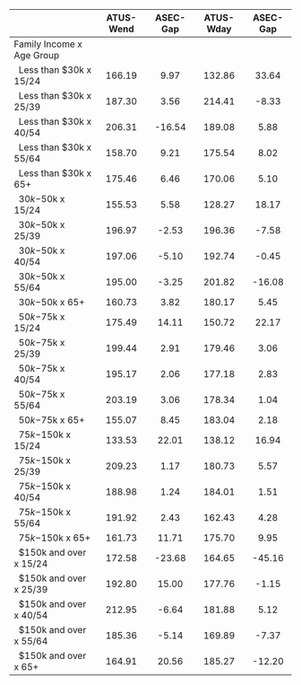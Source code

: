
|                      |    ATUS-Wend |     ASEC-Gap |    ATUS-Wday |     ASEC-Gap |
| -------------------- | :----------: | :----------: | :----------: | :----------: |
| Family Income x Age Group |              |              |              |              |
| &nbsp;&nbsp;Less than $30k x 15/24 |       166.19 |         9.97 |       132.86 |        33.64 |
| &nbsp;&nbsp;Less than $30k x 25/39 |       187.30 |         3.56 |       214.41 |        -8.33 |
| &nbsp;&nbsp;Less than $30k x 40/54 |       206.31 |       -16.54 |       189.08 |         5.88 |
| &nbsp;&nbsp;Less than $30k x 55/64 |       158.70 |         9.21 |       175.54 |         8.02 |
| &nbsp;&nbsp;Less than $30k x 65+ |       175.46 |         6.46 |       170.06 |         5.10 |
| &nbsp;&nbsp;$30k-$50k x 15/24 |       155.53 |         5.58 |       128.27 |        18.17 |
| &nbsp;&nbsp;$30k-$50k x 25/39 |       196.97 |        -2.53 |       196.36 |        -7.58 |
| &nbsp;&nbsp;$30k-$50k x 40/54 |       197.06 |        -5.10 |       192.74 |        -0.45 |
| &nbsp;&nbsp;$30k-$50k x 55/64 |       195.00 |        -3.25 |       201.82 |       -16.08 |
| &nbsp;&nbsp;$30k-$50k x 65+ |       160.73 |         3.82 |       180.17 |         5.45 |
| &nbsp;&nbsp;$50k-$75k x 15/24 |       175.49 |        14.11 |       150.72 |        22.17 |
| &nbsp;&nbsp;$50k-$75k x 25/39 |       199.44 |         2.91 |       179.46 |         3.06 |
| &nbsp;&nbsp;$50k-$75k x 40/54 |       195.17 |         2.06 |       177.18 |         2.83 |
| &nbsp;&nbsp;$50k-$75k x 55/64 |       203.19 |         3.06 |       178.34 |         1.04 |
| &nbsp;&nbsp;$50k-$75k x 65+ |       155.07 |         8.45 |       183.04 |         2.18 |
| &nbsp;&nbsp;$75k-$150k x 15/24 |       133.53 |        22.01 |       138.12 |        16.94 |
| &nbsp;&nbsp;$75k-$150k x 25/39 |       209.23 |         1.17 |       180.73 |         5.57 |
| &nbsp;&nbsp;$75k-$150k x 40/54 |       188.98 |         1.24 |       184.01 |         1.51 |
| &nbsp;&nbsp;$75k-$150k x 55/64 |       191.92 |         2.43 |       162.43 |         4.28 |
| &nbsp;&nbsp;$75k-$150k x 65+ |       161.73 |        11.71 |       175.70 |         9.95 |
| &nbsp;&nbsp;$150k and over x 15/24 |       172.58 |       -23.68 |       164.65 |       -45.16 |
| &nbsp;&nbsp;$150k and over x 25/39 |       192.80 |        15.00 |       177.76 |        -1.15 |
| &nbsp;&nbsp;$150k and over x 40/54 |       212.95 |        -6.64 |       181.88 |         5.12 |
| &nbsp;&nbsp;$150k and over x 55/64 |       185.36 |        -5.14 |       169.89 |        -7.37 |
| &nbsp;&nbsp;$150k and over x 65+ |       164.91 |        20.56 |       185.27 |       -12.20 |

